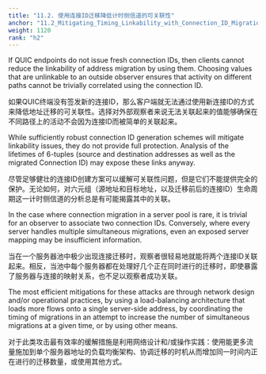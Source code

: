 ```yaml
---
title: "11.2. 使用连接ID迁移降低计时侧信道的可关联性"
anchor: "11.2_Mitigating_Timing_Linkability_with_Connection_ID_Migration"
weight: 1120
rank: "h2"
---
```


If QUIC endpoints do not issue fresh connection IDs, then clients cannot reduce the linkability of address migration by using them. Choosing values that are unlinkable to an outside observer ensures that activity on different paths cannot be trivially correlated using the connection ID.

如果QUIC终端没有签发新的连接ID，那么客户端就无法通过使用新连接ID的方式来降低地址迁移的可关联性。选择对外部观察者来说无法关联起来的值能够确保在不同路径上的活动不会因为连接ID而被简单的关联起来。

While sufficiently robust connection ID generation schemes will mitigate linkability issues, they do not provide full protection. Analysis of the lifetimes of 6-tuples (source and destination addresses as well as the migrated Connection ID) may expose these links anyway.

尽管足够健壮的连接ID创建方案可以缓解可关联性问题，但是它们不能提供完全的保护。无论如何，对六元组（源地址和目标地址，以及迁移前后的连接ID）生命周期这一计时侧信道的分析总是有可能揭露其中的关联。

In the case where connection migration in a server pool is rare, it is trivial for an observer to associate two connection IDs. Conversely, where every server handles multiple simultaneous migrations, even an exposed server mapping may be insufficient information.

当在一个服务器池中极少出现连接迁移时，观察者很轻易地就能将两个连接ID关联起来。相反，当池中每个服务器都在处理好几个正在同时进行的迁移时，即使暴露了服务器与连接的映射关系，也不足以观察者成功关联。

The most efficient mitigations for these attacks are through network design and/or operational practices, by using a load-balancing architecture that loads more flows onto a single server-side address, by coordinating the timing of migrations in an attempt to increase the number of simultaneous migrations at a given time, or by using other means.

对于此类攻击最有效率的缓解措施是利用网络设计和/或操作实践：使用能更多流量施加到单个服务器地址的负载均衡架构、协调迁移的时机从而增加同一时间内正在进行的迁移数量，或使用其他方式。
